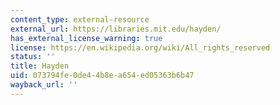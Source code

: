 ```yaml
---
content_type: external-resource
external_url: https://libraries.mit.edu/hayden/
has_external_license_warning: true
license: https://en.wikipedia.org/wiki/All_rights_reserved
status: ''
title: Hayden
uid: 073794fe-0de4-4b8e-a654-ed05363b6b47
wayback_url: ''
---
```

